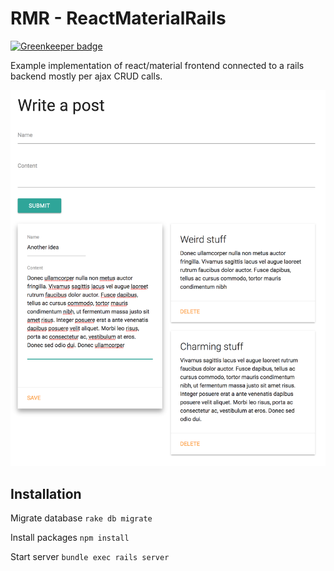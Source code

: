 # RMR - ReactMaterialRails

[![Greenkeeper badge](https://badges.greenkeeper.io/spielhoelle/rails-react-material-post-example.svg)](https://greenkeeper.io/)

Example implementation of react/material frontend connected to a rails backend mostly per ajax CRUD calls.

![react-material-rails-example](/app/assets/images/screenshot.png?raw=true "ReactMaterialRails")

## Installation

Migrate database `rake db migrate`

Install packages `npm install`

Start server `bundle exec rails server`
